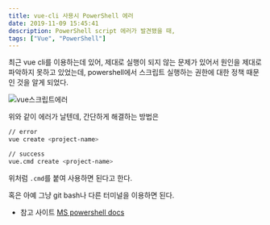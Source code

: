 ```yaml
---
title: vue-cli 사용시 PowerShell 에러
date: 2019-11-09 15:45:41
description: PowerShell script 에러가 발견됐을 때,
tags: ["Vue", "PowerShell"]
---
```


최근 vue cli를 이용하는데 있어, 제대로 실행이 되지 않는 문제가 있어서 원인을 제대로 파악하지 못하고 있었는데, powershell에서 스크립트 실행하는 권한에 대한 정책 때문인 것을 알게 되었다.

![vue스크립트에러](https://user-images.githubusercontent.com/54297322/68524255-f6e3cc80-0307-11ea-82ea-cf21654d8379.png)

위와 같이 에러가 날텐데, 간단하게 해결하는 방법은

```bash
// error
vue create <project-name>

// success
vue.cmd create <project-name>
```

위처럼 `.cmd`를 붙여 사용하면 된다고 한다.

혹은 아예 그냥 git bash나 다른 터미널을 이용하면 된다.

- 참고 사이트
  [MS powershell docs](https://docs.microsoft.com/ko-kr/powershell/module/microsoft.powershell.core/about/about_execution_policies?view=powershell-6)
